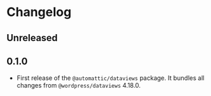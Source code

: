 # Changelog

## Unreleased

## 0.1.0

- First release of the `@automattic/dataviews` package. It bundles all changes from `@wordpress/dataviews` 4.18.0.
